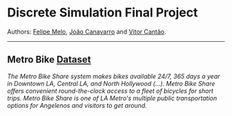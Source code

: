 # Discrete Simulation Final Project

Authors: [Felipe Melo](https://github.com/FelipOliveira), [João Canavarro](https://github.com/jvcanavarro) and [Vitor Cantão](https://github.com/VitorCantao).

***

## Metro Bike [Dataset](https://bikeshare.metro.net/about/data/)

*The Metro Bike Share system makes bikes available 24/7, 365 days a year in Downtown LA, Central LA, and North Hollywood (...). Metro Bike Share offers convenient round-the-clock access to a fleet of bicycles for short trips. Metro Bike Share is one of LA Metro's multiple public transportation options for Angelenos and visitors to get around.*
